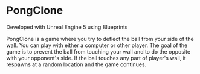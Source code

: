 # PongClone

Developed with Unreal Engine 5 using Blueprints

PongClone is a game where you try to deflect the ball from your side of the wall. You can play with either a computer or other player. The goal of the game is to prevent the ball from touching your wall and to do the opposite with your opponent's side. If the ball touches any part of player's wall, it respawns at a random location and the game continues.  

